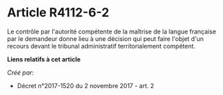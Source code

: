 # Article R4112-6-2

Le contrôle par l'autorité compétente de la maîtrise de la langue française par le demandeur donne lieu à une décision qui
peut faire l'objet d'un recours devant le tribunal administratif territorialement compétent.

**Liens relatifs à cet article**

_Créé par_:

  - Décret n°2017-1520 du 2 novembre 2017 - art. 2
